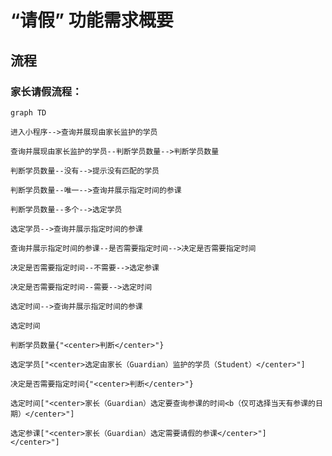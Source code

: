# “请假” 功能需求概要

## 流程

### 家长请假流程：

```mermaid
graph TD

进入小程序-->查询并展现由家长监护的学员

查询并展现由家长监护的学员--判断学员数量-->判断学员数量

判断学员数量--没有-->提示没有匹配的学员

判断学员数量--唯一-->查询并展示指定时间的参课

判断学员数量--多个-->选定学员

选定学员-->查询并展示指定时间的参课

查询并展示指定时间的参课--是否需要指定时间-->决定是否需要指定时间

决定是否需要指定时间--不需要-->选定参课

决定是否需要指定时间--需要-->选定时间

选定时间-->查询并展示指定时间的参课

选定时间

判断学员数量{"<center>判断</center>"}

选定学员["<center>选定由家长（Guardian）监护的学员（Student）</center>"]

决定是否需要指定时间{"<center>判断</center>"}

选定时间["<center>家长（Guardian）选定要查询参课的时间<b（仅可选择当天有参课的日期）</center>"]

选定参课["<center>家长（Guardian）选定需要请假的参课</center>"]
</center>"]

```
<!--stackedit_data:
eyJoaXN0b3J5IjpbMTEwNTA0OTk4NiwtMTU0OTU1NzYyMCwxMz
Q3MTg3NzQ2LDMxNDc5Nzk1NSwtNTI5NTgyMjQsMTEwMjM2OTUz
LDg0MjQwNTAwNiwxOTQ5ODk1MTUzLC0zOTM0Njc1OTIsLTEyOD
gyMTI2MTMsMTk2OTU3ODQ2MSwtMjEwOTQ3MzYzMiw2NTM4NzY2
MSwyMzY4NDM0MywyMTAzOTIzMzIyLDgzMjU1ODQ5NCwtMTMwMD
IwOTk1NCw3MzA5OTgxMTZdfQ==
-->
